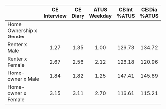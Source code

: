 
|                      | CE<br>Interview |  CE<br>Diary | ATUS<br>Weekday | CE:Int<br>%ATUS | CE:Dia<br>%ATUS |
| -------------------- | :----------: | :----------: | :----------: | :----------: | :----------: |
| Home Ownership x Gender |              |              |              |              |              |
| Renter x Male        |         1.27 |         1.35 |         1.00 |       126.73 |       134.72 |
| Renter x Female      |         2.67 |         2.56 |         2.12 |       126.18 |       120.96 |
| Home-owner x Male    |         1.84 |         1.82 |         1.25 |       147.41 |       145.69 |
| Home-owner x Female  |         3.15 |         3.11 |         2.70 |       116.61 |       115.21 |


